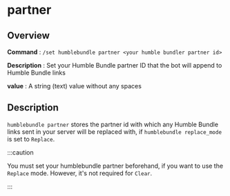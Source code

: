# partner

## Overview

**Command** : `/set humblebundle partner <your humble bundler partner id>`

**Description** : Set your Humble Bundle partner ID that the bot will append to Humble Bundle links

**value** : A string (text) value without any spaces

## Description

`humblebundle partner` stores the partner id with which any Humble Bundle links sent in your
server will be replaced with, if `humblebundle replace_mode` is set to `Replace`.

:::caution

You must set your humblebundle partner beforehand, if you want to use the `Replace` mode. However, it's not required
for `Clear`.

:::